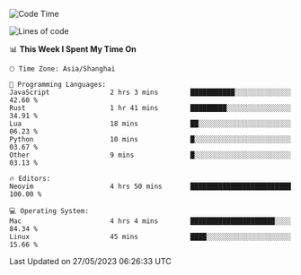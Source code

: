 <!--START_SECTION:waka-->
![Code Time](http://img.shields.io/badge/Code%20Time-1%2C374%20hrs%2023%20mins-blue)

![Lines of code](https://img.shields.io/badge/From%20Hello%20World%20I%27ve%20Written-261.4%20thousand%20lines%20of%20code-blue)

📊 **This Week I Spent My Time On** 

```text
🕑︎ Time Zone: Asia/Shanghai

💬 Programming Languages: 
JavaScript               2 hrs 3 mins        ███████████░░░░░░░░░░░░░░   42.60 % 
Rust                     1 hr 41 mins        █████████░░░░░░░░░░░░░░░░   34.91 % 
Lua                      18 mins             ██░░░░░░░░░░░░░░░░░░░░░░░   06.23 % 
Python                   10 mins             █░░░░░░░░░░░░░░░░░░░░░░░░   03.67 % 
Other                    9 mins              █░░░░░░░░░░░░░░░░░░░░░░░░   03.13 % 

🔥 Editors: 
Neovim                   4 hrs 50 mins       █████████████████████████   100.00 % 

💻 Operating System: 
Mac                      4 hrs 4 mins        █████████████████████░░░░   84.34 % 
Linux                    45 mins             ████░░░░░░░░░░░░░░░░░░░░░   15.66 % 
```


 Last Updated on 27/05/2023 06:26:33 UTC
<!--END_SECTION:waka-->
